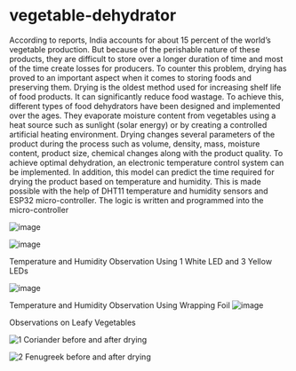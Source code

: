# vegetable-dehydrator
According to reports, India accounts for about 15 percent of the world’s vegetable
production. But because of the perishable nature of these products, they are difficult
to store over a longer duration of time and most of the time create losses for producers.
To counter this problem, drying has proved to an important aspect when it
comes to storing foods and preserving them. Drying is the oldest method used for
increasing shelf life of food products. It can significantly reduce food wastage. To
achieve this, different types of food dehydrators have been designed and implemented
over the ages. They evaporate moisture content from vegetables using a heat source
such as sunlight (solar energy) or by creating a controlled artificial heating environment.
Drying changes several parameters of the product during the process such as
volume, density, mass, moisture content, product size, chemical changes along with
the product quality.
To achieve optimal dehydration, an electronic temperature control system can be implemented.
In addition, this model can predict the time required for drying the product
based on temperature and humidity. This is made possible with the help of DHT11
temperature and humidity sensors and ESP32 micro-controller. The logic is written
and programmed into the micro-controller




![image](https://github.com/yash379/vegetable-dehydrator/assets/66986901/5f56dd32-cc65-4f75-9b61-a93b6dc13041)

![image](https://github.com/yash379/vegetable-dehydrator/assets/66986901/c947e533-d229-4100-981b-27f21bbaacb9)


Temperature and Humidity Observation Using 1 White
LED and 3 Yellow LEDs

![image](https://github.com/yash379/vegetable-dehydrator/assets/66986901/68007035-bd2a-4a70-976d-c2efeb288ed2)


Temperature and Humidity Observation Using Wrapping
Foil
![image](https://github.com/yash379/vegetable-dehydrator/assets/66986901/d8f60076-d91a-4691-9f97-fcc2763c868c)

Observations on Leafy Vegetables

![1](https://github.com/yash379/vegetable-dehydrator/assets/66986901/6275e2c8-c098-4c57-aa75-de4658e212ed)
Coriander before and after drying



![2](https://github.com/yash379/vegetable-dehydrator/assets/66986901/52b10ed6-e2c5-4ab2-b964-8db646d9cd68)
Fenugreek before and after drying





